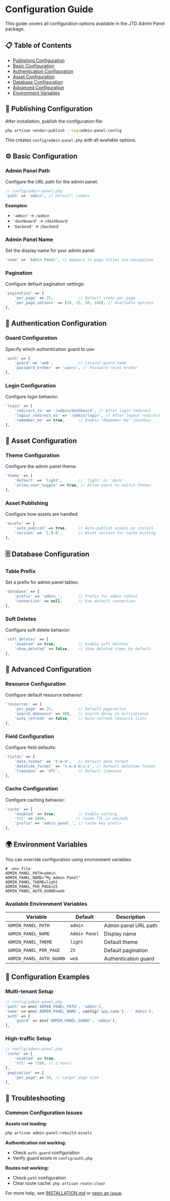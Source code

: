 # Configuration Guide

This guide covers all configuration options available in the JTD Admin Panel package.

## 📋 Table of Contents

- [Publishing Configuration](#publishing-configuration)
- [Basic Configuration](#basic-configuration)
- [Authentication Configuration](#authentication-configuration)
- [Asset Configuration](#asset-configuration)
- [Database Configuration](#database-configuration)
- [Advanced Configuration](#advanced-configuration)
- [Environment Variables](#environment-variables)

## 🚀 Publishing Configuration

After installation, publish the configuration file:

```bash
php artisan vendor:publish --tag=admin-panel-config
```

This creates `config/admin-panel.php` with all available options.

## ⚙️ Basic Configuration

### Admin Panel Path

Configure the URL path for the admin panel:

```php
// config/admin-panel.php
'path' => 'admin', // Default: /admin
```

**Examples:**
- `'admin'` → `/admin`
- `'dashboard'` → `/dashboard`
- `'backend'` → `/backend`

### Admin Panel Name

Set the display name for your admin panel:

```php
'name' => 'Admin Panel', // Appears in page titles and navigation
```

### Pagination

Configure default pagination settings:

```php
'pagination' => [
    'per_page' => 25,           // Default items per page
    'per_page_options' => [10, 25, 50, 100], // Available options
],
```

## 🔐 Authentication Configuration

### Guard Configuration

Specify which authentication guard to use:

```php
'auth' => [
    'guard' => 'web',           // Laravel guard name
    'password_broker' => 'users', // Password reset broker
],
```

### Login Configuration

Configure login behavior:

```php
'login' => [
    'redirect_to' => '/admin/dashboard', // After login redirect
    'logout_redirect_to' => '/admin/login', // After logout redirect
    'remember_me' => true,      // Enable "Remember Me" checkbox
],
```

## 🎨 Asset Configuration

### Theme Configuration

Configure the admin panel theme:

```php
'theme' => [
    'default' => 'light',       // 'light' or 'dark'
    'allow_user_toggle' => true, // Allow users to switch themes
],
```

### Asset Publishing

Configure how assets are handled:

```php
'assets' => [
    'auto_publish' => true,     // Auto-publish assets on install
    'version' => '1.0.0',       // Asset version for cache busting
],
```

## 🗄️ Database Configuration

### Table Prefix

Set a prefix for admin panel tables:

```php
'database' => [
    'prefix' => 'admin_',       // Prefix for admin tables
    'connection' => null,       // Use default connection
],
```

### Soft Deletes

Configure soft delete behavior:

```php
'soft_deletes' => [
    'enabled' => true,          // Enable soft deletes
    'show_deleted' => false,    // Show deleted items by default
],
```

## 🔧 Advanced Configuration

### Resource Configuration

Configure default resource behavior:

```php
'resources' => [
    'per_page' => 25,           // Default pagination
    'search_debounce' => 300,   // Search delay in milliseconds
    'auto_refresh' => false,    // Auto-refresh resource lists
],
```

### Field Configuration

Configure field defaults:

```php
'fields' => [
    'date_format' => 'Y-m-d',   // Default date format
    'datetime_format' => 'Y-m-d H:i:s', // Default datetime format
    'timezone' => 'UTC',        // Default timezone
],
```

### Cache Configuration

Configure caching behavior:

```php
'cache' => [
    'enabled' => true,          // Enable caching
    'ttl' => 3600,             // Cache TTL in seconds
    'prefix' => 'admin_panel_', // Cache key prefix
],
```

## 🌍 Environment Variables

You can override configuration using environment variables:

```env
# .env file
ADMIN_PANEL_PATH=admin
ADMIN_PANEL_NAME="My Admin Panel"
ADMIN_PANEL_THEME=light
ADMIN_PANEL_PER_PAGE=25
ADMIN_PANEL_AUTH_GUARD=web
```

### Available Environment Variables

| Variable | Default | Description |
|----------|---------|-------------|
| `ADMIN_PANEL_PATH` | `admin` | Admin panel URL path |
| `ADMIN_PANEL_NAME` | `Admin Panel` | Display name |
| `ADMIN_PANEL_THEME` | `light` | Default theme |
| `ADMIN_PANEL_PER_PAGE` | `25` | Default pagination |
| `ADMIN_PANEL_AUTH_GUARD` | `web` | Authentication guard |

## 🔄 Configuration Examples

### Multi-tenant Setup

```php
// config/admin-panel.php
'path' => env('ADMIN_PANEL_PATH', 'admin'),
'name' => env('ADMIN_PANEL_NAME', config('app.name') . ' Admin'),
'auth' => [
    'guard' => env('ADMIN_PANEL_GUARD', 'admin'),
],
```

### High-traffic Setup

```php
// config/admin-panel.php
'cache' => [
    'enabled' => true,
    'ttl' => 7200, // 2 hours
],
'pagination' => [
    'per_page' => 50, // Larger page size
],
```

## 🔧 Troubleshooting

### Common Configuration Issues

**Assets not loading:**
```bash
php artisan admin-panel:rebuild-assets
```

**Authentication not working:**
- Check `auth.guard` configuration
- Verify guard exists in `config/auth.php`

**Routes not working:**
- Check `path` configuration
- Clear route cache: `php artisan route:clear`

For more help, see [INSTALLATION.md](INSTALLATION.md) or [open an issue](https://github.com/jerthedev/admin-panel/issues).
